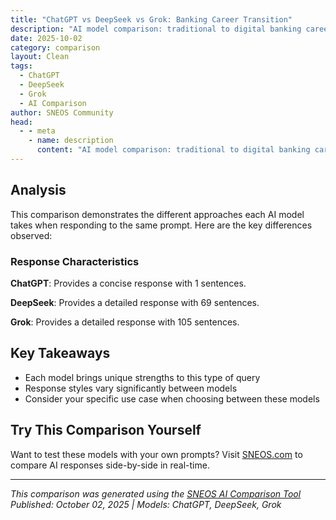 ```yaml
---
title: "ChatGPT vs DeepSeek vs Grok: Banking Career Transition"
description: "AI model comparison: traditional to digital banking career..."
date: 2025-10-02
category: comparison
layout: Clean
tags:
  - ChatGPT
  - DeepSeek
  - Grok
  - AI Comparison
author: SNEOS Community
head:
  - - meta
    - name: description
      content: "AI model comparison: traditional to digital banking career..."
---
```


<ChatComparison
  title="ChatGPT vs DeepSeek vs Grok: Banking Career Transition"
  prompt="traditional to digital banking career"
  :responses='{
    "ChatGPT": "Error calling OpenAI API.",
    "DeepSeek": "Of course. Transitioning from a traditional banking career to a digital (or \u0022fintech\u0022) one is a very common and achievable goal. It\u0027s about repackaging your valuable experience and acquiring new, relevant skills.\n\nHere is a comprehensive guide to navigating this career shift.\n\n### Part 1: Mindset Shift - Understanding the Key Differences\n\nFirst, you need to internalize how the environments differ.\n\n| Aspect | Traditional Banking | Digital Banking / FinTech |\n| :--- | :--- | :--- |\n| **Pace** | Deliberate, regulated, slower. | Agile, \u0022fail fast,\u0022 rapid iteration. |\n| **Culture** | Hierarchical, structured, risk-averse. | Flat, collaborative, risk-tolerant (for innovation). |\n| **Focus** | Stability, security, and long-term customer relationships. | User Experience (UX), growth, scalability, and disruption. |\n| **Core Skills** | Risk management, compliance, relationship management. | Data analysis, product management, agile methodologies, tech literacy. |\n| **Metrics** | Net Interest Margin, Assets Under Management (AUM). | Customer Acquisition Cost (CAC), Lifetime Value (LTV), Active Users. |\n\n### Part 2: Leveraging Your Traditional Banking Experience (Your Superpower)\n\nYour background is not a liability; it\u0027s a unique advantage. Frame it correctly:\n\n*   **Regulatory \u0026 Compliance Knowledge:** You understand KYC, AML, PSD2, GDPR, etc. This is **gold dust** for fintechs scaling up and facing increased regulatory scrutiny.\n*   **Risk Management:** You know how to assess credit, market, and operational risk. Digital banks still need to manage risk; they just use different models (e.g., AI-driven credit scoring).\n*   **Understanding of Financial Products:** You deeply grasp mortgages, loans, savings accounts, and investments. This product knowledge is crucial for building and selling them effectively in a digital format.\n*   **Client Needs \u0026 Pain Points:** You\u0027ve spent years listening to customers. You know what frustrates them about traditional banks\u2014this is the very problem digital banks are trying to solve.\n\n### Part 3: Mapping Your Role - Where Do You Fit In?\n\nYou don\u0027t necessarily need to become a coder. Here\u2019s how traditional roles can translate:\n\n| Traditional Banking Role | Potential Digital Banking/FincTech Roles | Why It\u0027s a Fit |\n| :--- | :--- | :--- |\n| **Branch Manager / Relationship Manager** | **Product Manager, Customer Success Manager, Relationship Manager (for B2B fintech)** | You understand customer needs and can guide product development or ensure high-value clients are successful. |\n| **Loan/Mortgage Advisor** | **Product Manager (Lending), Credit Strategy Analyst, Underwriting Specialist** | Your credit assessment skills are directly applicable to building digital lending platforms and algorithms. |\n| **Compliance / Risk Officer** | **FinTech Compliance Manager, Risk \u0026 Operations Manager, Regulatory Affairs Specialist** | Your expertise is in high demand as fintechs mature and face more regulation. |\n| **Operations Manager** | **Operations Manager, Process Improvement Specialist, Onboarding Manager** | Your knowledge of back-office processes is key to streamlining digital operations. |\n| **Wealth Advisor** | **Product Manager (Investing), Client Success (WealthTech), Robo-Advisor Strategist** | You understand investment products and client psychology, which is vital for digital wealth platforms. |\n| **Marketing Manager** | **Growth Marketing Manager, Lifecycle Marketing Manager** | You understand the financial customer journey; now you\u0027ll execute it with digital tools. |\n\n### Part 4: The Action Plan - How to Make the Transition\n\n#### Step 1: Audit and Reframe Your Skills\nGo through your CV and LinkedIn profile. Translate your experience into digital-friendly language.\n*   **Instead of:** \u0022Managed a portfolio of 200 clients.\u0022\n*   **Try:** \u0022Developed and maintained long-term customer relationships, with a deep understanding of user needs and pain points, leading to a 95% retention rate.\u0022 (This sounds like a Product or Customer Success person).\n\n#### Step 2: Acquire Relevant Knowledge \u0026 Skills\nYou need to bridge the knowledge gap.\n*   **Understand the Tech:** You don\u0027t need to code, but you must be fluent in the concepts.\n    *   **Key Terms:** APIs, Cloud Computing (AWS, Azure), Agile/Scrum, AI/ML, Blockchain.\n    *   **How to Learn:** Coursera (\u0022FinTech\u0022 courses from University of Michigan, Wharton), edX, LinkedIn Learning.\n*   **Develop Core Digital Skills:**\n    *   **Data Literacy:** Basic SQL, Excel for analysis, understanding of data visualization (Tableau, Power BI).\n    *   **Product Management:** Understand the product lifecycle. Read books like *\u0022Inspired\u0022* by Marty Cagan.\n    *   **UX/UI Basics:** Understand what makes a good user experience. This is central to all digital products.\n\n#### Step 3: Build Your Digital Network and Brand\n*   **LinkedIn is Key:** Follow digital banks and fintech companies (Monzo, Starling, Revolut, N26, Chime, Stripe, Plaid, etc.). Follow their leaders and employees.\n*   **Engage with Content:** Comment intelligently on posts about digital banking trends.\n*   **Join Communities:** Look for FinTech Slack groups, Meetup groups (or virtual events), and online forums.\n*   **Informational Interviews:** Reach out to people in your target roles (especially those who also made the transition) for a 15-minute chat to learn about their journey.\n\n#### Step 4: Tailor Your Job Search Strategy\n*   **Target the Right Companies:**\n    *   **Neobanks:** (Monzo, Chime, Current)\n    *   **Incumbent Digital Arms:** (Goldman Sachs\u0027 Marcus, Chase\u0027s Finn (when it existed))\n    *   **B2B FinTechs:** (Stripe, Plaid, Marqeta) - they serve businesses but need people who understand banking.\n    *   **WealthTech:** (Robinhood, Nutmeg, Betterment)\n*   **Customize Your Application:** For each role, explicitly state in your cover letter/profile why you are making the transition and how your *traditional experience combined with your new digital knowledge* makes you a unique and valuable candidate.\n\n### Part 5: Acing the Interview\n\nThe interview will test both your experience and your new mindset.\n*   **Prepare for These Questions:**\n    *   \u0022Why do you want to move from traditional banking to fintech?\u0022\n    *   \u0022What do you think our biggest challenge is?\u0022 (Do your research!)\n    *   \u0022How would you improve our [specific product feature]?\u0022 (Show you\u0027ve used their app and can think critically).\n    *   \u0022Tell me about a time you dealt with a difficult regulatory requirement and how you handled it.\u0022 (Leverage your superpower).\n*   **Show You\u0027re a Cultural Fit:** Be prepared to demonstrate agility, curiosity, and a bias for action.\n\n### Summary: Your Unique Value Proposition\n\nYou are not a \u0022traditional banker.\u0022 You are a **financial services expert with deep domain knowledge in a highly regulated industry, now equipped with a digital-first mindset, ready to help build the future of finance.**\n\nThis is a powerful and compelling story. By strategically leveraging your past and proactively building your future, you can successfully make the leap into an exciting and rewarding digital banking career. Good luck",
    "Grok": "Transitioning from a career in traditional banking to digital banking can be a rewarding move, as the financial industry is rapidly evolving with technology at its core. Digital banking focuses on leveraging technology to provide seamless, user-friendly, and efficient financial services, often through online platforms and mobile apps. If you\u0027re considering this shift, here\u2019s a detailed guide on making the transition, understanding the differences, and building a career in digital banking.\n\n---\n\n### 1. Understand the Differences Between Traditional and Digital Banking\nBefore transitioning, it\u2019s important to understand how traditional and digital banking differ in terms of operations, skills required, and customer engagement.\n\n- **Traditional Banking**:\n  - Focuses on physical branches, in-person customer interactions, and paper-based processes.\n  - Roles are often specialized (e.g., teller, loan officer, branch manager).\n  - Emphasis on direct customer relationship management and compliance with regulatory processes.\n  - Technology is used but often as a backend tool rather than the primary customer interface.\n\n- **Digital Banking**:\n  - Operates primarily through online platforms, mobile apps, and automated systems.\n  - Emphasizes user experience (UX), data analytics, and cybersecurity.\n  - Roles often require technological proficiency, adaptability to digital tools, and innovation in fintech solutions.\n  - Customer interaction is mostly virtual, relying on AI chatbots, automated systems, and self-service tools.\n\nUnderstanding these differences will help you identify the skills and mindset needed to succeed in digital banking.\n\n---\n\n### 2. Assess Your Current Skills and Experience\nReflect on your experience in traditional banking and how it can be applied to digital banking. Many skills from traditional banking are transferable, including:\n\n- **Customer Service**: Understanding customer needs and building trust, even in a virtual environment.\n- **Financial Knowledge**: Expertise in banking products, loans, investments, and regulatory compliance.\n- **Risk Management**: Awareness of fraud prevention and risk assessment, which are critical in digital banking due to cybersecurity threats.\n- **Sales and Relationship Building**: While interactions in digital banking are virtual, relationship-building skills are still vital for customer retention and upselling digital products.\n\nHowever, you may need to develop or enhance skills specific to digital banking, such as:\n\n- **Digital Literacy**: Familiarity with online banking platforms, mobile apps, and fintech tools.\n- **Data Analysis**: Ability to interpret customer data to improve services or personalize offerings.\n- **Cybersecurity Awareness**: Knowledge of protecting sensitive data and understanding digital fraud risks.\n- **Adaptability to Technology**: Comfort with learning and using new software, AI tools, and automation systems.\n\n---\n\n### 3. Upskill for Digital Banking Roles\nTo make a successful transition, you may need to acquire new skills or certifications. Here are some areas to focus on:\n\n- **Learn Digital Tools and Platforms**:\n  - Familiarize yourself with digital banking platforms, payment systems (e.g., PayPal, Stripe), and mobile banking apps.\n  - Learn about customer relationship management (CRM) tools like Salesforce, often used in digital banking for personalization.\n\n- **Understand Fintech and Blockchain**:\n  - Take introductory courses on financial technology (fintech), digital payments, and blockchain technology, as these are integral to modern banking.\n  - Resources: Coursera, edX, or Udemy offer courses like \u0022Fintech Fundamentals\u0022 or \u0022Blockchain for Business.\u0022\n\n- **Develop Data Analytics Skills**:\n  - Digital banking relies heavily on data to understand customer behavior and optimize services. Learn tools like Microsoft Excel (advanced), SQL, or even Tableau for data visualization.\n  - Consider certifications like Google Data Analytics or Microsoft Certified: Azure Data Fundamentals.\n\n- **Cybersecurity Basics**:\n  - Since digital banking deals with sensitive customer data, understanding cybersecurity is essential. Look for certifications like CompTIA Security\u002B or online courses in cybersecurity fundamentals.\n\n- **User Experience (UX) Design**:\n  - If you\u0027re interested in product development roles, learn about UX/UI design principles to understand how digital banking interfaces are created for customer convenience.\n  - Tools/Resources: Courses on platforms like Interaction Design Foundation or UX Academy.\n\n- **Project Management and Agile Methodologies**:\n  - Digital banking often involves working in tech-driven, cross-functional teams. Familiarize yourself with Agile and Scrum methodologies.\n  - Certification: Certified ScrumMaster (CSM) or PMI Agile Certified Practitioner (PMI-ACP).\n\n- **Certifications for Career Boost**:\n  - Certified Digital Banking Professional (CDBP) by Digital Banking Institute.\n  - Professional Certificate in Fintech by institutions like MITx or HarvardX.\n  - Banking-specific tech certifications from recognized bodies like the American Bankers Association (ABA) or Chartered Banker Institute.\n\n---\n\n### 4. Explore Roles in Digital Banking\nDigital banking offers a variety of roles that may align with your background and interests. Some popular career paths include:\n\n- **Product Manager (Digital Banking Products)**:\n  - Responsible for designing and improving digital banking apps or services.\n  - Skills Needed: Product lifecycle management, UX design, and customer feedback analysis.\n  - Background Fit: If you\u2019ve worked in branch operations or product sales, this role can utilize your customer insights.\n\n- **Data Analyst (Customer Insights)**:\n  - Analyzes customer data to improve digital services and personalize offerings.\n  - Skills Needed: Data analytics tools, statistical modeling, and reporting.\n  - Background Fit: If you\u2019ve worked in risk management or financial analysis, this role may be a natural fit.\n\n- **Digital Marketing Specialist**:\n  - Promotes digital banking products through online channels, social media, and email campaigns.\n  - Skills Needed: Digital marketing tools (Google Ads, SEO), content creation, and customer segmentation.\n  - Background Fit: If you have experience in customer relationship management or sales, this role can leverage your skills.\n\n- **Cybersecurity Analyst**:\n  - Protects digital banking platforms from fraud and data breaches.\n  - Skills Needed: Knowledge of cybersecurity protocols, ethical hacking, and risk assessment.\n  - Background Fit: If you\u2019ve worked in compliance or fraud prevention, this could be a good transition.\n\n- **Customer Support Specialist (Digital Channels)**:\n  - Assists customers through online chat, email, or social media for digital banking queries.\n  - Skills Needed: Communication, problem-solving, and familiarity with digital platforms.\n  - Background Fit: If you\u2019ve worked as a teller or in customer service, this role is a direct transition.\n\n- **Operations Manager (Digital Banking)**:\n  - Oversees the backend processes of digital banking, ensuring smooth functionality of apps and platforms.\n  - Skills Needed: Process optimization, team management, and tech integration.\n  - Background Fit: If you\u2019ve been a branch manager or in operations, this role suits your experience.\n\n---\n\n### 5. Build a Network in Digital Banking\nNetworking is crucial for transitioning industries. Here\u2019s how to connect with professionals in digital banking:\n\n- **LinkedIn**: Update your profile to reflect your interest in digital banking. Follow fintech companies, join digital banking groups, and connect with professionals in roles you\u2019re targeting.\n- **Industry Events**: Attend fintech conferences, webinars, or workshops (e.g., Money20/20, Fintech World Forum) to learn about trends and meet industry leaders.\n- **Mentorship**: Seek mentors who have transitioned from traditional to digital banking for guidance on challenges and opportunities.\n\n---\n\n### 6. Gain Practical Experience\nIf you lack direct experience in digital banking, consider the following ways to build hands-on skills:\n\n- **Start with Your Current Employer**:\n  - Many traditional banks are digitizing their services. Volunteer for digital transformation projects, app testing, or customer feedback initiatives at your bank.\n  - Express interest in cross-departmental roles that involve digital tools or platforms.\n\n- **Freelance or Intern in Fintech**:\n  - Look for short-term projects or internships with fintech startups or digital banks (e.g., Chime, Monzo, or Revolut) to gain exposure.\n  - Platforms like Upwork or InternMatch can help you find opportunities.\n\n- **Personal Projects**:\n  - Create a mock digital banking app or service as a portfolio project if you\u2019re learning UX/UI or product management.\n  - Write blogs or case studies on digital banking trends to showcase your knowledge.\n\n---\n\n### 7. Tailor Your Resume and Cover Letter\nHighlight transferable skills and any relevant training or projects in your application materials:\n\n- **Resume**:\n  - Emphasize customer service, financial expertise, and any experience with technology or digital tools.\n  - Include certifications or courses in fintech, data analytics, or cybersecurity.\n  - Use keywords like \u201Cdigital transformation,\u201D \u201Cfintech,\u201D \u201Ccustomer experience (CX),\u201D and \u201Cmobile banking\u201D to pass applicant tracking systems (ATS).\n\n- **Cover Letter**:\n  - Explain your motivation for transitioning to digital banking (e.g., passion for technology, belief in the future of finance).\n  - Connect your traditional banking experience to the specific digital role (e.g., how your customer service skills apply to improving digital UX).\n\n---\n\n### 8. Stay Updated on Industry Trends\nDigital banking is a fast-evolving field. Stay informed about trends and innovations to remain competitive:\n\n- Follow news on fintech through platforms like Finextra, TechCrunch, or The Financial Brand.\n- Learn about emerging technologies like AI in banking, open banking APIs, and digital wallets.\n- Understand regulatory changes in digital banking, such as PSD2 (Payment Services Directive 2) or GDPR (General Data Protection Regulation).\n\n---\n\n### 9. Be Patient and Persistent\nTransitioning careers takes time, especially if you\u2019re learning new skills or moving into a tech-heavy field. Start with entry-level or hybrid roles that combine traditional and digital banking responsibilities, and work your way up.\n\n---\n\nBy following these steps\u2014understanding the field, upskilling, networking, and gaining experience\u2014you can successfully transition from traditional to digital banking and build a promising career in this growing sector. If you have a specific role or skill in mind, let me know, and I can provide more tailored advice!"
  }'
  published-date="14:04"
/>

## Analysis

This comparison demonstrates the different approaches each AI model takes when responding to the same prompt. Here are the key differences observed:

### Response Characteristics

**ChatGPT**: Provides a concise response with 1 sentences. 

**DeepSeek**: Provides a detailed response with 69 sentences. 

**Grok**: Provides a detailed response with 105 sentences. 

## Key Takeaways

- Each model brings unique strengths to this type of query
- Response styles vary significantly between models
- Consider your specific use case when choosing between these models

## Try This Comparison Yourself

Want to test these models with your own prompts? Visit [SNEOS.com](https://sneos.com) to compare AI responses side-by-side in real-time.

---

*This comparison was generated using the [SNEOS AI Comparison Tool](https://sneos.com)*
*Published: October 02, 2025 | Models: ChatGPT, DeepSeek, Grok*
